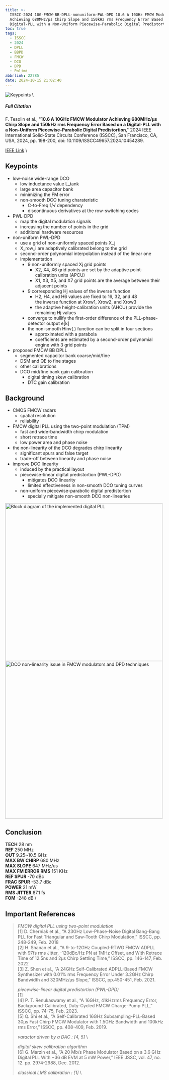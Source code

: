 ```yaml
---
title: >-
  ISSCC-2024 10G-FMCW-BB-DPLL-nonuniform-PWL-DPD 10.6 A 10GHz FMCW Modulator
  Achieving 680MHz/μs Chirp Slope and 150kHz rms Frequency Error Based on a
  Digital-PLL with a Non-Uniform Piecewise-Parabolic Digital Predistortion
toc: true
tags:
  - ISSCC
  - 2024
  - DPLL
  - BBPD
  - FMCW
  - DCO
  - DPD
  - Polimi
abbrlink: 22785
date: 2024-10-15 21:02:40
---
```


![Keypoints](https://s21.ax1x.com/2024/10/15/pAtx8fI.png) \

##### Full Citation

F. Tesolin et al., "**10.6 A 10GHz FMCW Modulator Achieving 680MHz/μs Chirp Slope and 150kHz rms Frequency Error Based on a Digital-PLL with a Non-Uniform Piecewise-Parabolic Digital Predistortion**," 2024 IEEE International Solid-State Circuits Conference (ISSCC), San Francisco, CA, USA, 2024, pp. 198-200, doi: 10.1109/ISSCC49657.2024.10454289.

[IEEE Link](https://ieeexplore.ieee.org/document/10454289) \

## Keypoints

- low-noise wide-range DCO
  - low inductance value L_tank
  - large area capacitor bank
  - minimizing the FM error
  - non-smooth DCO tuning charateristic
    - C-to-Freq 1/√ dependency
    - discontinuous derivatives at the row-switching codes
- PWL-DPD
  - map the digital modulation signals
  - increasing the number of points in the grid
  - additional hardware resources
- non-uniform PWL-DPD
  - use a grid of non-uniformly spaced points X_j
  - X_row_i are adaptively calibrated belong to the grid
  - second-order polynomial interpolation instead of the linear one
  - implementation
    - 9 non-uniformly spaced Xj grid points
      - X2, X4, X6 grid points are set by the adaptive point-calibration units (APCU)
      - X1, X3, X5, and X7 grid points are the average between their adjacent points
    - 9 corresponding Hj values of the inverse function
      - H2, H4, and H6 values are fixed to 16, 32, and 48 \
        the inverse function at Xrow1, Xrow2, and Xrow3
      - the adaptive height-calibration units (AHCU) provide the remaining Hj values
    - converge to nullify the first-order difference of the PLL-phase-detector output e[k]
    - the non-smooth Hinv(.) function can be split in four sections 
      - approximated with a parabola
      - coefficients are estimated by a second-order polynomial engine with 3 grid points
- proposed FMCW BB DPLL
  - segmented capacitor bank coarse/mid/fine
  - DSM and QE to fine stages
  - other calibrations
  - DCO mid/fine bank gain calibration
    - digital timing skew calibration
    - DTC gain calibration

## Background

- CMOS FMCW radars
  - spatial resolution
  - reliability
- FMCW digital PLL using the two-point modulation (TPM)
  - fast and wide-bandwidth chirp modulation
  - short retrace time
  - low power area and phase noise
- the non-linearity of the DCO degrades chirp linearity
  - significant spurs and false target
  - trade-off between linearity and phase noise
- improve DCO linearity
  - induced by the practical layout
  - piecewise-linear digital predistortion (PWL-DPD)
    - mitigates DCO linearity
    - limited effectiveness in non-smooth DCO tuning curves
  - non-uniform piecewise-parabolic digital predistortion
    - specially mitigate non-smooth DCO non-linearies

<img src="https://s21.ax1x.com/2024/10/15/pAtx3tA.png" width = "500" alt="Block diagram of the implemented digital PLL" align=center />

<img src="https://s21.ax1x.com/2024/10/15/pAtx1kd.png" width = "500" alt="DCO non-linearity issue in FMCW modulators and DPD techniques" align=center />

## Conclusion

**TECH**  28 nm \
**REF**  250 MHz \
**OUT**  9.25~10.5 GHz \
**MAX BW CHIRP**  680 MHz \
**MAX SLOPE**  647 MHz/us \
**MAX FM ERROR RMS** 151 KHz \
**REF SPUR**  -70 dBc \
**FRAC SPUR**  -53.7 dBc \
**POWER**  21 mW  \
**RMS JITTER**  87.1 fs \
**FOM**  -248 dB \

## Important References

> *FMCW digital PLL using two-point modulation* \
> [1] D. Cherniak et al., “A 23GHz Low-Phase-Noise Digital Bang-Bang PLL for Fast Triangular and Saw-Tooth Chirp Modulation,” ISSCC, pp. 248-249, Feb. 2018 \
> [2] H. Shanan et al., “A 9-to-12GHz Coupled-RTWO FMCW ADPLL with 97fs rms Jitter, -120dBc/Hz PN at 1MHz Offset, and With Retrace Time of 12.5ns and 2μs Chirp Settling Time,” ISSCC, pp. 146-147, Feb. 2022 \
> [3] Z. Shen et al., “A 24GHz Self-Calibrated ADPLL-Based FMCW Synthesizer with 0.01% rms Frequency Error Under 3.2GHz Chirp Bandwidth and 320MHz/μs Slope,” ISSCC, pp.450-451, Feb. 2021.
> 
> *piecewise-linear digital predistortion (PWL-DPD)* \
> [1] \
> [4] P. T. Renukaswamy et al., “A 16GHz, 41kHzrms Frequency Error, Background-Calibrated, Duty-Cycled FMCW Charge-Pump PLL,” ISSCC, pp. 74-75, Feb. 2023. \
> [5] Q. Shi et al., “A Self-Calibrated 16GHz Subsampling-PLL-Based 30μs Fast Chirp FMCW Modulator with 1.5GHz Bandwidth and 100kHz rms Error,” ISSCC, pp. 408-409, Feb. 2019.
> 
> *varactor driven by a DAC :  [4, 5]* \
> 
> *digital skew calibration algorithm* \
> [6] G. Marzin et al., “A 20 Mb/s Phase Modulator Based on a 3.6 GHz Digital PLL With −36 dB EVM at 5 mW Power,” IEEE JSSC, vol. 47, no. 12. pp. 2974-2988, Dec. 2012.
> 
> *classical LMS calibration :  [1]* \